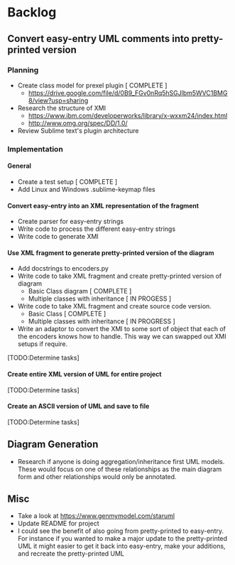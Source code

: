 # Backlog

## Convert easy-entry UML comments into pretty-printed version

### Planning

* Create class model for prexel plugin [ COMPLETE ]
    * https://drive.google.com/file/d/0B9_FGv0nRq5hSGJlbm5WVC1BMG8/view?usp=sharing
* Research the structure of XMI
    * https://www.ibm.com/developerworks/library/x-wxxm24/index.html
    * http://www.omg.org/spec/DD/1.0/
* Review Sublime text's plugin architecture

### Implementation

#### General

* Create a test setup [ COMPLETE ]
* Add Linux and Windows .sublime-keymap files

#### Convert easy-entry into an XML representation of the fragment

* Create parser for easy-entry strings
* Write code to process the different easy-entry strings
* Write code to generate XMI

#### Use XML fragment to generate pretty-printed version of the diagram

* Add docstrings to encoders.py
* Write code to take XML fragment and create pretty-printed version of diagram
    * Basic Class diagram [ COMPLETE ]
    * Multiple classes with inheritance [ IN PROGESS ]
* Write code to take XML fragment and create source code version.
    * Basic Class [ COMPLETE ]
    * Multiple classes with inheritance [ IN PROGRESS ]
* Write an adaptor to convert the XMI to some sort of object that each of the 
encoders knows how to handle. This way we can swapped out XMI setups if require.

[TODO:Determine tasks]

#### Create entire XML version of UML for entire project

[TODO:Determine tasks]

#### Create an ASCII version of UML and save to file

[TODO:Determine tasks]

## Diagram Generation

* Research if anyone is doing aggregation/inheritance first UML models. These would focus on 
one of these relationships as the main diagram form and other relationships would only be annotated.

## Misc

* Take a look at https://www.genmymodel.com/staruml
* Update README for project
* I could see the benefit of also going from pretty-printed to easy-entry. For instance
if you wanted to make a major update to the pretty-printed UML it might easier to 
get it back into easy-entry, make your additions, and recreate the pretty-printed UML

